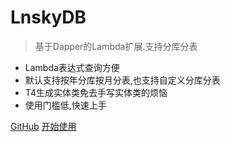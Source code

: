 

# LnskyDB

> 基于Dapper的Lambda扩展.支持分库分表

- Lambda表达式查询方便
- 默认支持按年分库按月分表,也支持自定义分库分表
- T4生成实体类免去手写实体类的烦恼
- 使用门槛低,快速上手

[GitHub](https://github.com/liningit/LnskyDB/)
[开始使用](/introduction)

